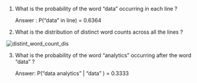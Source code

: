 1.	What is the probability of the word “data” occurring in each line ?	

    Answer : P(“data” in line) = 0.6364

2.	What is the distribution of distinct word counts across all the lines ? 

 ![distint_word_count_dis](https://user-images.githubusercontent.com/67685003/186167631-73652781-d99b-4583-b0e7-ea157f759392.jpg)


3.	What is the probability of the word “analytics” occurring after the word “data” ?

    Answer: P(“data analytics” | “data” ) = 0.3333
